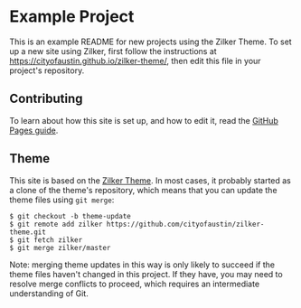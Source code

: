 # Example Project

<!-- Edit this file to fit your project after cloning or forking the theme repo. -->

This is an example README for new projects using the Zilker Theme. To set up a new site using Zilker, first follow the instructions at https://cityofaustin.github.io/zilker-theme/, then edit this file in your project's repository.

## Contributing

To learn about how this site is set up, and how to edit it, read the [GitHub Pages guide].

[GitHub Pages guide]: http://guides.austintexas.io/github-pages/

## Theme

<!-- Keep this section if you think you might want to update the theme in the future. -->

This site is based on the [Zilker Theme]. In most cases, it probably started as a clone of the theme's repository, which means that you can update the theme files using `git merge`:

```
$ git checkout -b theme-update
$ git remote add zilker https://github.com/cityofaustin/zilker-theme.git
$ git fetch zilker
$ git merge zilker/master
```

Note: merging theme updates in this way is only likely to succeed if the theme files haven't changed in this project. If they have, you may need to resolve merge conflicts to proceed, which requires an intermediate understanding of Git.

[Zilker Theme]: https://github.com/cityofaustin/zilker-theme

